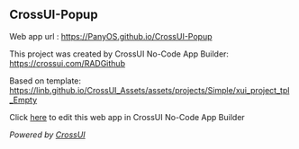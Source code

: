 ## CrossUI-Popup
Web app url : https://PanyOS.github.io/CrossUI-Popup

This project was created by CrossUI No-Code App Builder: https://crossui.com/RADGithub

Based on template: https://linb.github.io/CrossUI_Assets/assets/projects/Simple/xui_project_tpl_Empty

Click [here](https://crossui.com/RADGithub/#!from=github&owner=PanyOS&repo=CrossUI-Popup) to edit this web app in CrossUI No-Code App Builder

<i>Powered by [CrossUI](https://crossui.com)</i>
